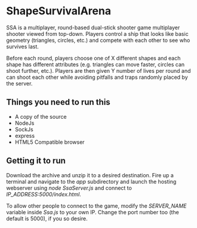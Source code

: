# ShapeSurvivalArena
SSA is a multiplayer, round-based dual-stick shooter game multiplayer shooter viewed from top-down. Players control a ship that looks like basic geometry (triangles, circles, etc.) and compete with each other to see who survives last.

Before each round, players choose one of X different shapes and each shape has different attributes (e.g. triangles can move faster, circles can shoot further, etc.). Players are then given Y number of lives per round and can shoot each other while avoiding pitfalls and traps randomly placed by the server.

## Things you need to run this
- A copy of the source
- NodeJs
- SockJs
- express
- HTML5 Compatible browser

## Getting it to run
Download the archive and unzip it to a desired destination. Fire up a terminal and navigate to the _app_ subdirectory and launch the hosting webserver using _node SsaServer.js_ and connect to _IP_ADDRESS:5000/index.html_.

To allow other people to connect to the game, modify the _SERVER_NAME_ variable inside _Ssa.js_ to your own IP. Change the port number too (the default is 5000), if you so desire.
